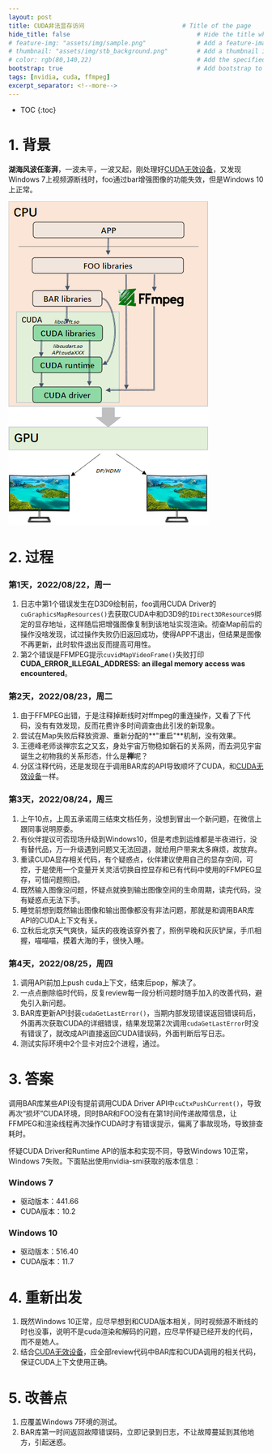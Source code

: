 ```yaml
---
layout: post
title: CUDA非法显存访问                           # Title of the page
hide_title: false                                   # Hide the title when displaying the post, but shown in lists of posts
# feature-img: "assets/img/sample.png"              # Add a feature-image to the post
# thumbnail: "assets/img/stb_background.png"        # Add a thumbnail image on blog view
# color: rgb(80,140,22)                             # Add the specified color as feature image, and change link colors in post
bootstrap: true                                     # Add bootstrap to the page
tags: [nvidia, cuda, ffmpeg]
excerpt_separator: <!--more-->
---
```


<!--more-->
* TOC
{:toc}

# 1. 背景

**湖海风波任澎湃**，一波未平，一波又起，刚处理好[CUDA无效设备](https://hubugui.github.io/2022/08/19/CUDA%E6%97%A0%E6%95%88%E8%AE%BE%E5%A4%87.html)，又发现Windows 7上视频源断线时，foo通过bar增强图像的功能失效，但是Windows 10上正常。

![框架](/assets/img/post/2022-08-19-Cuda-invalid/architecture.png "框架")

# 2. 过程

### 第1天，2022/08/22，周一

1. 日志中第1个错误发生在D3D9绘制前，foo调用CUDA Driver的`cuGraphicsMapResources()`去获取CUDA中和D3D9的`IDirect3DResource9`绑定的显存地址，这样随后把增强图像复制到该地址实现渲染。彻查Map前后的操作没啥发现，试过操作失败仍旧返回成功，使得APP不退出，但结果是图像不再更新，此时软件退出反而提高可用性。
2. 第2个错误是FFMPEG提示`cuvidMapVideoFrame()`失败打印**CUDA_ERROR_ILLEGAL_ADDRESS: an illegal memory access was encountered**。

### 第2天，2022/08/23，周二

1. 由于FFMPEG出错，于是注释掉断线时对ffmpeg的重连操作，又看了下代码，没有有效发现，反而花费许多时间调查由此引发的新现象。
2. 尝试在Map失败后释放资源、重新分配的**"重启"**机制，没有效果。
3. 王德峰老师谈禅宗玄之又玄，身处宇宙万物稳如磐石的关系网，而去洞见宇宙诞生之初物我的关系形态，什么是**禅**呢？
4. 分区注释代码，还是发现在于调用BAR库的API导致顺坏了CUDA，和[CUDA无效设备](https://hubugui.github.io/2022/08/19/CUDA%E6%97%A0%E6%95%88%E8%AE%BE%E5%A4%87.html)一样。

### 第3天，2022/08/24，周三

1. 上午10点，上周五承诺周三结束文档任务，没想到冒出一个新问题，在微信上跟同事说明原委。
2. 有伙伴提议可否现场升级到Windows10，但是考虑到运维都是半夜进行，没有替代品，万一升级遇到问题又无法回退，就给用户带来太多麻烦，故放弃。
3. 重读CUDA显存相关代码，有个疑惑点，伙伴建议使用自己的显存空间，可控，于是使用一个变量开关灵活切换自控显存和已有代码中使用的FFMPEG显存，可惜问题照旧。
4. 既然输入图像没问题，怀疑点就换到输出图像空间的生命周期，读完代码，没有疑惑点无法下手。
5. 睡觉前想到既然输出图像和输出图像都没有非法问题，那就是和调用BAR库API的CUDA上下文有关。
6. 立秋后北京天气爽快，延庆的夜晚该穿外套了，照例早晚和灰灰铲屎，手爪相握，喵喵喵，摸着大海的手，很快入睡。

### 第4天，2022/08/25，周四

1. 调用API前加上push cuda上下文，结束后pop，解决了。
2. 一点点删除临时代码，反复review每一段分析问题时随手加入的改善代码，避免引入新问题。
3. BAR库更新API封装`cudaGetLastError()`，当期内部发现错误返回错误码后，外面再次获取CUDA的详细错误，结果发现第2次调用`cudaGetLastError`时没有错误了，就改成API直接返回CUDA错误码，外面判断后写日志。
4. 测试实际环境中2个显卡对应2个进程，通过。

# 3. 答案

调用BAR库某些API没有提前调用CUDA Driver API中`cuCtxPushCurrent()`，导致再次“损坏”CUDA环境，同时BAR和FOO没有在第1时间传递故障信息，让FFMPEG和渲染线程再次操作CUDA时才有错误提示，偏离了事故现场，导致排查耗时。

怀疑CUDA Driver和Runtime API的版本和实现不同，导致Windows 10正常，Windows 7失败。下面贴出使用nvidia-smi获取的版本信息：

### Windows 7

* 驱动版本：441.66
* CUDA版本：10.2

### Windows 10

* 驱动版本：516.40
* CUDA版本：11.7

# 4. 重新出发

1. 既然Windows 10正常，应尽早想到和CUDA版本相关，同时视频源不断线的时也没事，说明不是cuda渲染和解码的问题，应尽早怀疑已经开发的代码，而不是她人。
2. 结合[CUDA无效设备](https://hubugui.github.io/2022/08/19/CUDA%E6%97%A0%E6%95%88%E8%AE%BE%E5%A4%87.html)，应全部review代码中BAR库和CUDA调用的相关代码，保证CUDA上下文使用正确。

# 5. 改善点

1. 应覆盖Windows 7环境的测试。
2. BAR库第一时间返回故障错误码，立即记录到日志，不让故障蔓延到其他地方，引起迷惑。